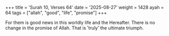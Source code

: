+++
title = 'Surah 10, Verses 64'
date = '2025-08-27'
weight = 1428
ayah = 64
tags = ["allah", "good", "life", "promise"]
+++

For them is good news in this worldly life and the Hereafter. There is no change in the promise of Allah. That is ˹truly˺ the ultimate triumph.